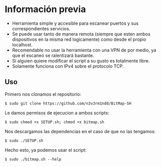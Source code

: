 # Información previa

- Herramienta simple y accesible para escanear puertos y sus correspondientes servicios.
- Se puede usar tanto de manera remota (siempre que esten ambos dispositivos en la misma red logicamente) como desde el propio localhost.
- Recomendable no usar la herramienta con una VPN de por medio, ya que el escaneo se ralentizará bastante.
- Si alguien quiere modificar el script a su gusto es totalmente libre.
- Solamente funciona con IPv4 sobre el protocolo TCP.

## Uso
Primero nos clonamos el repositorio:

`$ sudo git clone https://github.com/n3v3rm1nd8/BitMap-SH`

Le damos permisos de ejecucion a ambos scripts:

`$ sudo chmod +x SETUP.sh; chmod +x bitmap.sh`

Nos descargamos las dependencias en el caso de que no las tengamos:

`$ sudo ./SETUP.sh`

Hecho esto, ya podemos usar el script:

`$ sudo ./bitmap.sh --help`

